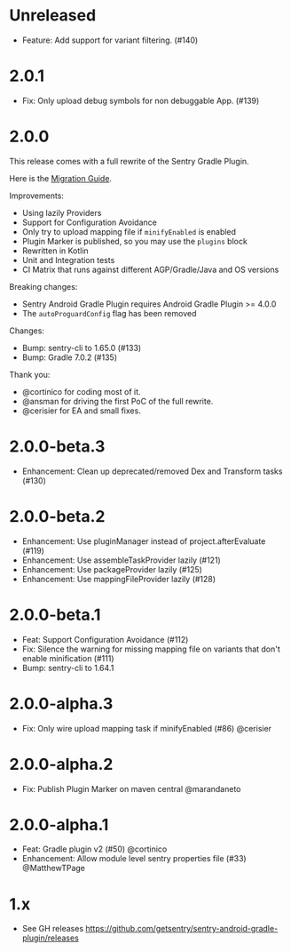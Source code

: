 # Unreleased

* Feature: Add support for variant filtering. (#140)

# 2.0.1

* Fix: Only upload debug symbols for non debuggable App. (#139)

# 2.0.0

This release comes with a full rewrite of the Sentry Gradle Plugin.

Here is the [Migration Guide](https://docs.sentry.io/platforms/android/migration/#migrating-from-iosentrysentry-android-gradle-plugin-1x-to-iosentrysentry-android-gradle-plugin-200).

Improvements:

* Using lazily Providers
* Support for Configuration Avoidance
* Only try to upload mapping file if `minifyEnabled` is enabled
* Plugin Marker is published, so you may use the `plugins` block
* Rewritten in Kotlin
* Unit and Integration tests
* CI Matrix that runs against different AGP/Gradle/Java and OS versions

Breaking changes:

* Sentry Android Gradle Plugin requires Android Gradle Plugin >= 4.0.0
* The `autoProguardConfig` flag has been removed

Changes:

* Bump: sentry-cli to 1.65.0 (#133)
* Bump: Gradle 7.0.2 (#135)

Thank you:

* @cortinico for coding most of it.
* @ansman for driving the first PoC of the full rewrite.
* @cerisier for EA and small fixes.

# 2.0.0-beta.3

* Enhancement: Clean up deprecated/removed Dex and Transform tasks (#130)

# 2.0.0-beta.2

* Enhancement: Use pluginManager instead of project.afterEvaluate (#119)
* Enhancement: Use assembleTaskProvider lazily (#121)
* Enhancement: Use packageProvider lazily (#125)
* Enhancement: Use mappingFileProvider lazily (#128)

# 2.0.0-beta.1

* Feat: Support Configuration Avoidance (#112)
* Fix: Silence the warning for missing mapping file on variants that don't enable minification (#111)
* Bump: sentry-cli to 1.64.1

# 2.0.0-alpha.3

* Fix: Only wire upload mapping task if minifyEnabled (#86) @cerisier

# 2.0.0-alpha.2

* Fix: Publish Plugin Marker on maven central @marandaneto

# 2.0.0-alpha.1

* Feat: Gradle plugin v2 (#50) @cortinico
* Enhancement: Allow module level sentry properties file (#33) @MatthewTPage

# 1.x

* See GH releases https://github.com/getsentry/sentry-android-gradle-plugin/releases
